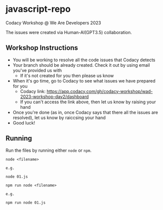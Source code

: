 # javascript-repo

Codacy Workshop @ We Are Developers 2023

The issues were created via Human-AI(GPT3.5) collaboration.

## Workshop Instructions

* You will be working to resolve all the code issues that Codacy detects
* Your branch should be already created. Check it out by using email you've provided us with
  * If it's not created for you then please us know
* When it's go time, go to Codacy to see what issues we have prepared for you
  * Codacy link: https://app.codacy.com/gh/codacy-workshop/wad-2023-workshop-day2/dashboard
  * If you can't access the link above, then let us know by raising your hand
* Once you're done (as in, once Codacy says that there all the issues are resolved), let us know by raiccsing your hand
* Good luck!

## Running

Run the files by running either `node` or `npm`.

```
node <filename>

e.g.

node 01.js
```

```
npm run node <filename>

e.g.

npm run node 01.js

```
